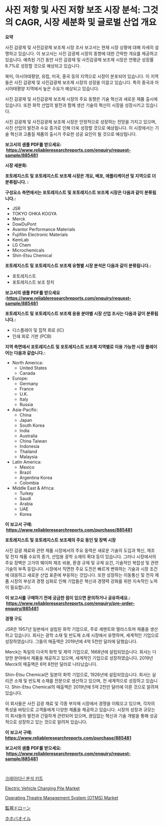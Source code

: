 <p><h1>사진 저항 및 사진 저항 보조 시장 분석: 그것의 CAGR, 시장 세분화 및 글로벌 산업 개요</h1></p><p><strong>요약</strong></p>
<p><p>사진 감광제 및 사진감광제 보조제 시장 조사 보고서는 현재 시장 상황에 대해 자세히 설명하고 있습니다. 이 보고서는 사진 감광제 시장의 동향에 대한 간략한 개요를 제공하고 있습니다. 예측된 기간 동안 사진 감광제 및 사진감광제 보조제 시장은 연평균 성장률 8.7%로 성장할 것으로 예상되고 있습니다.</p><p>북미, 아시아태평양, 유럽, 미국, 중국 등의 지역으로 시장이 분포되어 있습니다. 이 지역들은 사진 감광제 및 사진감광제 보조제 시장의 성장을 이끌고 있습니다. 특히 중국과 아시아태평양 지역에서 높은 수요가 예상되고 있습니다.</p><p>사진 감광제 및 사진감광제 보조제 시장의 주요 동향은 기술 혁신과 새로운 제품 출시에 있습니다. 또한 화학 산업의 발전과 함께 생산 기술의 혁신이 시장을 성장시키고 있습니다.</p><p>사진 감광제 및 사진감광제 보조제 시장은 안정적으로 성장하는 전망을 가지고 있으며, 사진 산업의 발전과 수요 증가로 인해 더욱 성장할 것으로 예상됩니다. 이 시장에서는 기술 혁신과 고품질 제품의 출시가 주요한 성공 요인이 될 것으로 예상됩니다.</p></p>
<p><strong>보고서의 샘플 PDF를 받으세요: &nbsp;<a href="https://www.reliableresearchreports.com/enquiry/request-sample/885481">https://www.reliableresearchreports.com/enquiry/request-sample/885481</a></strong></p>
<p><strong>시장 세분화:</strong></p>
<p><strong> 포토레지스트 및 포토레지스트 보조제 시장은 개요, 배포, 애플리케이션 및 지역으로 더 분류됩니다. :</strong></p>
<p><strong>구성요소 측면에서는 포토레지스트 및 포토레지스트 보조제 시장은 다음과 같이 분류됩니다.:</strong></p>
<p><ul><li>JSR</li><li>TOKYO OHKA KOGYA</li><li>Merck</li><li>DowDuPont</li><li>Avantor Performance Materials</li><li>Fujifilm Electronic Materials</li><li>KemLab</li><li>LG Chem</li><li>Microchemicals</li><li>Shin-Etsu Chemical</li></ul></p>
<p><strong> 포토레지스트 및 포토레지스트 보조제 유형별 시장 분석은 다음과 같이 분류됩니다.:</strong></p>
<p><ul><li>포토레지스트</li><li>포토레지스트 보조 장치</li></ul></p>
<p><strong>보고서의 샘플 PDF를 받으세요 :<a href="https://www.reliableresearchreports.com/enquiry/request-sample/885481">https://www.reliableresearchreports.com/enquiry/request-sample/885481</a></strong></p>
<p><strong> 포토레지스트 및 포토레지스트 보조제 응용 분야별 시장 산업 조사는 다음과 같이 분류됩니다.:</strong></p>
<p><ul><li>디스플레이 및 집적 회로 (IC)</li><li>인쇄 회로 기판 (PCB)</li></ul></p>
<p><strong>지역 측면에서 포토레지스트 및 포토레지스트 보조제 지역별로 이용 가능한 시장 플레이어는 다음과 같습니다.:</strong></p>
<p><ul>
    <li>
        North America:
        <ul>
            <li>United States</li>
            <li>Canada</li>
        </ul>
    </li>
    <li>
        Europe:
        <ul>
            <li>Germany</li>
            <li>France</li>
            <li>U.K.</li>
            <li>Italy</li>
            <li>Russia</li>
        </ul>
    </li>
    <li>
        Asia-Pacific:
        <ul>
            <li>China</li>
            <li>Japan</li>
            <li>South Korea</li>
            <li>India</li>
            <li>Australia</li>
            <li>China Taiwan</li>
            <li>Indonesia</li>
            <li>Thailand</li>
            <li>Malaysia</li>
        </ul>
    </li>
    <li>
        Latin America:
        <ul>
            <li>Mexico</li>
            <li>Brazil</li>
            <li>Argentina Korea</li>
            <li>Colombia</li>
        </ul>
    </li>
    <li>
        Middle East & Africa:
        <ul>
            <li>Turkey</li>
            <li>Saudi</li>
            <li>Arabia</li>
            <li>UAE</li>
            <li>Korea</li>
        </ul>
    </li>
    </ul></p>
<p><strong>이 보고서 구매: &nbsp;<a href="https://www.reliableresearchreports.com/purchase/885481">https://www.reliableresearchreports.com/purchase/885481</a></strong></p>
<p><strong>포토레지스트 및 포토레지스트 보조제의 주요 동인 및 장벽 시장</strong></p>
<p><p>사진 감광 재료와 관련 제품 시장에서의 주요 동력은 새로운 기술의 도입과 혁신, 제조 및 전자 제품 수요의 증가, 산업용 광학 소재의 확대 등이 있습니다. 그러나 시장에서의 주요 장벽은 고가의 웨이퍼 제조 비용, 환경 규제 및 규제 요건, 기술적인 복잡성 및 관련 기술의 부족 등입니다. 시장에서 직면한 주요 도전은 빠르게 변화하는 기술과 시장 조건에 대응하고 새로운 산업 표준에 부응하는 것입니다. 또한 성장하는 이동통신 및 전자 제품 시장의 부상과 경쟁 심화로 인해 기업들은 혁신과 경쟁력 강화를 위한 지속적인 노력이 필요합니다.</p></p>
<p><strong>이 보고서를 구매하기 전에 궁금한 점이 있으면 문의하거나 공유하세요.: &nbsp;<a href="https://www.reliableresearchreports.com/enquiry/pre-order-enquiry/885481">https://www.reliableresearchreports.com/enquiry/pre-order-enquiry/885481</a></strong></p>
<p><strong>경쟁 구도</strong></p>
<p><p>JSR은 1957년 일본에서 설립된 화학 기업으로, 주로 세멘트와 엘라스토머 제품을 생산하고 있습니다. 회사는 광학 소재 및 반도체 소재 시장에서 유명하며, 세계적인 기업으로 성장하였습니다. 그들의 매출액은 2019년에 4억 5천만 달러에 달했습니다.</p><p>Merck는 독일의 다국적 화학 및 제약 기업으로, 1668년에 설립되었습니다. 회사는 다양한 분야에서 제품을 제공하고 있으며, 세계적인 기업으로 성장하였습니다. 2019년 Merck의 매출액은 6억 8천만 달러로 나타났습니다.</p><p>Shin-Etsu Chemical은 일본의 화학 기업으로, 1926년에 설립되었습니다. 회사는 실리콘 소재 및 반도체 소재를 전문으로 생산하고 있으며, 전 세계적으로 성장하고 있습니다. Shin-Etsu Chemical의 매출액은 2019년에 5억 2천만 달러에 이른 것으로 알려져 있습니다.</p><p>이 회사들은 사진 감광 재료 및 각종 부자재 시장에서 경쟁을 이뤄오고 있으며, 각자의 특성을 바탕으로 고객들에게 다양한 제품을 제공하고 있습니다. 시장의 성장과 규모는 이 회사들의 발전과 긴밀하게 관련되어 있으며, 끊임없는 혁신과 기술 개발을 통해 성공적으로 성장하고 있는 것으로 알려져 있습니다.</p></p>
<p><strong>이 보고서 구매: &nbsp; <a href="https://www.reliableresearchreports.com/purchase/885481">https://www.reliableresearchreports.com/purchase/885481</a></strong></p>
<p><strong>보고서의 샘플 PDF를 받으세요: &nbsp;<a href="https://www.reliableresearchreports.com/enquiry/request-sample/885481">https://www.reliableresearchreports.com/enquiry/request-sample/885481</a></strong><strong></strong></p>
<p>&nbsp;</p>
<p><p><a href="https://github.com/vsnao330707/Market-Research-Report-List-1/blob/main/6576563189469.md">크레아티닌 분석 키트</a></p><p><a href="https://cute-banjo-8ca.notion.site/Electric-Vehicle-Charging-Pile-Market-Size-2024-2031-Global-Industrial-Analysis-Key-Geographical--3e51ff177d094c069870d125e115a59c">Electric Vehicle Charging Pile Market</a></p><p><a href="https://issuu.com/reportprime-2/docs/operating-theatre-management-system-otms-market-si">Operating Theatre Management System (OTMS) Market</a></p><p><a href="https://medium.com/@reyeshowell655/%E7%9B%A3%E8%A6%96%E7%94%A8%E3%83%89%E3%83%AD%E3%83%BC%E3%83%B3%E5%B8%82%E5%A0%B4%E3%81%AE%E5%8B%95%E5%90%91%E3%81%8A%E3%82%88%E3%81%B3%E5%B8%82%E5%A0%B4%E5%88%86%E6%9E%90%E3%81%AF-2024%E5%B9%B4%E3%81%8B%E3%82%892031%E5%B9%B4%E3%81%AE%E6%9C%9F%E9%96%93%E3%81%AB%E4%BA%88%E6%B8%AC%E3%81%95%E3%82%8C%E3%81%A6%E3%81%84%E3%81%BE%E3%81%99-3ab58e5f1476">監視ドローン</a></p><p><a href="https://github.com/zjkmgcs938405/Market-Research-Report-List-1/blob/main/2565465189654.md">ホホバオイル</a></p></p>